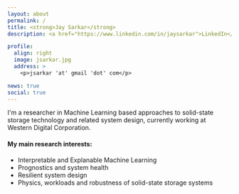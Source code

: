 ```yaml
---
layout: about
permalink: /
title: <strong>Jay Sarkar</strong>
description: <a href="https://www.linkedin.com/in/jaysarkar">LinkedIn</a> and <a href="https://scholar.google.com/citations?user=wBRwFqAAAAAJ&hl=en&authuser=1">Google Scholar</a>

profile:
  align: right
  image: jsarkar.jpg
  address: >
    <p>jsarkar 'at' gmail 'dot' com</p>

news: true
social: true
---
```


I'm a researcher in Machine Learning based approaches to solid-state storage technology and related system design, currently working at Western Digital Corporation.

#### My main research interests:

<ul>
<li> Interpretable and Explanable Machine Learning</li>
<li> Prognostics and system health </li>
<li> Resilient system design </li>
<li> Physics, workloads and robustness of solid-state storage systems </li>
</ul>
